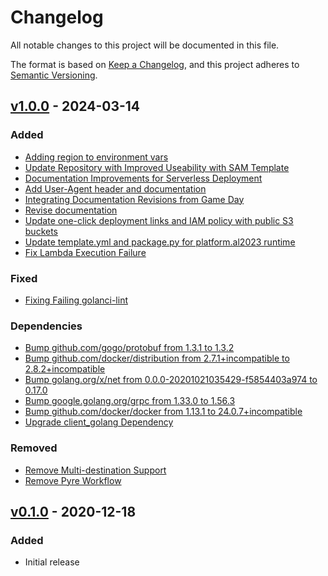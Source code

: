 # Changelog
All notable changes to this project will be documented in this file.

The format is based on [Keep a Changelog](https://keepachangelog.com/en/1.0.0/),
and this project adheres to [Semantic Versioning](https://semver.org/spec/v2.0.0.html).

## [v1.0.0](https://github.com/awslabs/amazon-timestream-connector-prometheus/releases/tag/1.0.0) - 2024-03-14
### Added
- [Adding region to environment vars](https://github.com/awslabs/amazon-timestream-connector-prometheus/pull/16)
- [Update Repository with Improved Useability with SAM Template](https://github.com/awslabs/amazon-timestream-connector-prometheus/pull/27)
- [Documentation Improvements for Serverless Deployment](https://github.com/awslabs/amazon-timestream-connector-prometheus/pull/31)
- [Add User-Agent header and documentation](https://github.com/awslabs/amazon-timestream-connector-prometheus/pull/34)
- [Integrating Documentation Revisions from Game Day](https://github.com/awslabs/amazon-timestream-connector-prometheus/pull/36)
- [Revise documentation](https://github.com/awslabs/amazon-timestream-connector-prometheus/pull/37)
- [Update one-click deployment links and IAM policy with public S3 buckets](https://github.com/awslabs/amazon-timestream-connector-prometheus/pull/39)
- [Update template.yml and package.py for platform.al2023 runtime](https://github.com/awslabs/amazon-timestream-connector-prometheus/pull/42)
- [Fix Lambda Execution Failure](https://github.com/awslabs/amazon-timestream-connector-prometheus/pull/43)

### Fixed
- [Fixing Failing golanci-lint](https://github.com/awslabs/amazon-timestream-connector-prometheus/pull/24)

### Dependencies
- [Bump github.com/gogo/protobuf from 1.3.1 to 1.3.2](https://github.com/awslabs/amazon-timestream-connector-prometheus/pull/17)
- [Bump github.com/docker/distribution from 2.7.1+incompatible to 2.8.2+incompatible](https://github.com/awslabs/amazon-timestream-connector-prometheus/pull/26)
- [Bump golang.org/x/net from 0.0.0-20201021035429-f5854403a974 to 0.17.0](https://github.com/awslabs/amazon-timestream-connector-prometheus/pull/28)
- [Bump google.golang.org/grpc from 1.33.0 to 1.56.3](https://github.com/awslabs/amazon-timestream-connector-prometheus/pull/29)
- [Bump github.com/docker/docker from 1.13.1 to 24.0.7+incompatible](https://github.com/awslabs/amazon-timestream-connector-prometheus/pull/30)
- [Upgrade client_golang Dependency](https://github.com/awslabs/amazon-timestream-connector-prometheus/pull/32)

### Removed
- [Remove Multi-destination Support](https://github.com/awslabs/amazon-timestream-connector-prometheus/pull/35)
- [Remove Pyre Workflow](https://github.com/awslabs/amazon-timestream-connector-prometheus/pull/38)

## [v0.1.0](https://github.com/awslabs/amazon-timestream-connector-prometheus/releases/tag/0.1.0) - 2020-12-18
### Added
- Initial release
